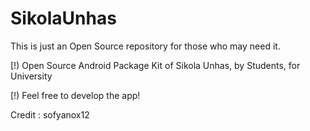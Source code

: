 # SikolaUnhas
This is just an Open Source repository for those who may need it.

[!) Open Source Android Package Kit of Sikola Unhas, by Students, for University

[!) Feel free to develop the app!

Credit : sofyanox12
